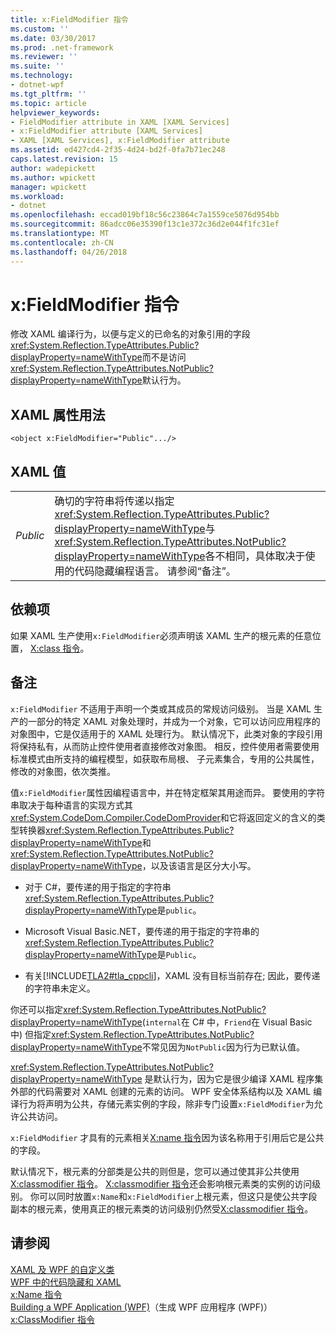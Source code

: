 ```yaml
---
title: x:FieldModifier 指令
ms.custom: ''
ms.date: 03/30/2017
ms.prod: .net-framework
ms.reviewer: ''
ms.suite: ''
ms.technology:
- dotnet-wpf
ms.tgt_pltfrm: ''
ms.topic: article
helpviewer_keywords:
- FieldModifier attribute in XAML [XAML Services]
- x:FieldModifier attribute [XAML Services]
- XAML [XAML Services], x:FieldModifier attribute
ms.assetid: ed427cd4-2f35-4d24-bd2f-0fa7b71ec248
caps.latest.revision: 15
author: wadepickett
ms.author: wpickett
manager: wpickett
ms.workload:
- dotnet
ms.openlocfilehash: eccad019bf18c56c23864c7a1559ce5076d954bb
ms.sourcegitcommit: 86adcc06e35390f13c1e372c36d2e044f1fc31ef
ms.translationtype: MT
ms.contentlocale: zh-CN
ms.lasthandoff: 04/26/2018
---
```

# <a name="xfieldmodifier-directive"></a>x:FieldModifier 指令
修改 XAML 编译行为，以便与定义的已命名的对象引用的字段<xref:System.Reflection.TypeAttributes.Public?displayProperty=nameWithType>而不是访问<xref:System.Reflection.TypeAttributes.NotPublic?displayProperty=nameWithType>默认行为。  
  
## <a name="xaml-attribute-usage"></a>XAML 属性用法  
  
```xaml  
<object x:FieldModifier="Public".../>  
```  
  
## <a name="xaml-values"></a>XAML 值  
  
|||  
|-|-|  
|*Public*|确切的字符串将传递以指定<xref:System.Reflection.TypeAttributes.Public?displayProperty=nameWithType>与<xref:System.Reflection.TypeAttributes.NotPublic?displayProperty=nameWithType>各不相同，具体取决于使用的代码隐藏编程语言。 请参阅“备注”。|  
  
## <a name="dependencies"></a>依赖项  
 如果 XAML 生产使用`x:FieldModifier`必须声明该 XAML 生产的根元素的任意位置， [X:class 指令](../../../docs/framework/xaml-services/x-class-directive.md)。  
  
## <a name="remarks"></a>备注  
 `x:FieldModifier` 不适用于声明一个类或其成员的常规访问级别。 当是 XAML 生产的一部分的特定 XAML 对象处理时，并成为一个对象，它可以访问应用程序的对象图中，它是仅适用于的 XAML 处理行为。 默认情况下，此类对象的字段引用将保持私有，从而防止控件使用者直接修改对象图。 相反，控件使用者需要使用标准模式由所支持的编程模型，如获取布局根、 子元素集合，专用的公共属性，修改的对象图，依次类推。  
  
 值`x:FieldModifier`属性因编程语言中，并在特定框架其用途而异。 要使用的字符串取决于每种语言的实现方式其<xref:System.CodeDom.Compiler.CodeDomProvider>和它将返回定义的含义的类型转换器<xref:System.Reflection.TypeAttributes.Public?displayProperty=nameWithType>和<xref:System.Reflection.TypeAttributes.NotPublic?displayProperty=nameWithType>，以及该语言是区分大小写。  
  
-   对于 C#，要传递的用于指定的字符串<xref:System.Reflection.TypeAttributes.Public?displayProperty=nameWithType>是`public`。  
  
-   Microsoft Visual Basic.NET，要传递的用于指定的字符串的<xref:System.Reflection.TypeAttributes.Public?displayProperty=nameWithType>是`Public`。  
  
-   有关[!INCLUDE[TLA2#tla_cppcli](../../../includes/tla2sharptla-cppcli-md.md)]，XAML 没有目标当前存在; 因此，要传递的字符串未定义。  
  
 你还可以指定<xref:System.Reflection.TypeAttributes.NotPublic?displayProperty=nameWithType>(`internal`在 C# 中，`Friend`在 Visual Basic 中) 但指定<xref:System.Reflection.TypeAttributes.NotPublic?displayProperty=nameWithType>不常见因为`NotPublic`因为行为已默认值。  
  
 <xref:System.Reflection.TypeAttributes.NotPublic?displayProperty=nameWithType> 是默认行为，因为它是很少编译 XAML 程序集外部的代码需要对 XAML 创建的元素的访问。 WPF 安全体系结构以及 XAML 编译行为将声明为公共，存储元素实例的字段，除非专门设置`x:FieldModifier`为允许公共访问。  
  
 `x:FieldModifier` 才具有的元素相关[X:name 指令](../../../docs/framework/xaml-services/x-name-directive.md)因为该名称用于引用后它是公共的字段。  
  
 默认情况下，根元素的分部类是公共的则但是，您可以通过使其非公共使用[X:classmodifier 指令](../../../docs/framework/xaml-services/x-classmodifier-directive.md)。 [X:classmodifier 指令](../../../docs/framework/xaml-services/x-classmodifier-directive.md)还会影响根元素类的实例的访问级别。 你可以同时放置`x:Name`和`x:FieldModifier`上根元素，但这只是使公共字段副本的根元素，使用真正的根元素类的访问级别仍然受[X:classmodifier 指令](../../../docs/framework/xaml-services/x-classmodifier-directive.md)。  
  
## <a name="see-also"></a>请参阅  
 [XAML 及 WPF 的自定义类](../../../docs/framework/wpf/advanced/xaml-and-custom-classes-for-wpf.md)  
 [WPF 中的代码隐藏和 XAML](../../../docs/framework/wpf/advanced/code-behind-and-xaml-in-wpf.md)  
 [x:Name 指令](../../../docs/framework/xaml-services/x-name-directive.md)  
 [Building a WPF Application (WPF)](../../../docs/framework/wpf/app-development/building-a-wpf-application-wpf.md)（生成 WPF 应用程序 (WPF)）  
 [x:ClassModifier 指令](../../../docs/framework/xaml-services/x-classmodifier-directive.md)
